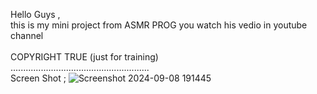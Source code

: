 Hello Guys , <br> 
this is my mini project from ASMR PROG you watch his vedio in youtube channel <br>  
COPYRIGHT TRUE (just for training) <br> 
.......................................................<br>
Screen Shot ; 
![Screenshot 2024-09-08 191445](https://github.com/user-attachments/assets/11dd7a7c-3c02-48ad-9474-f4b5c7cf75cf)
